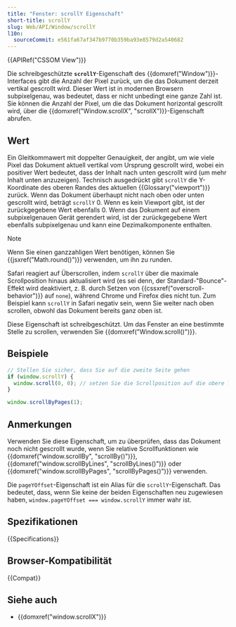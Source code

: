 ```yaml
---
title: "Fenster: scrollY Eigenschaft"
short-title: scrollY
slug: Web/API/Window/scrollY
l10n:
  sourceCommit: e561fa67af347b9770b359ba93e8579d2a540682
---
```


{{APIRef("CSSOM View")}}

Die schreibgeschützte **`scrollY`**-Eigenschaft des {{domxref("Window")}}-Interfaces gibt die Anzahl der Pixel zurück, um die das Dokument derzeit vertikal gescrollt wird. Dieser Wert ist in modernen Browsern subpixelgenau, was bedeutet, dass er nicht unbedingt eine ganze Zahl ist. Sie können die Anzahl der Pixel, um die das Dokument horizontal gescrollt wird, über die {{domxref("Window.scrollX", "scrollX")}}-Eigenschaft abrufen.

## Wert

Ein Gleitkommawert mit doppelter Genauigkeit, der angibt, um wie viele Pixel das Dokument aktuell vertikal vom Ursprung gescrollt wird, wobei ein positiver Wert bedeutet, dass der Inhalt nach unten gescrollt wird (um mehr Inhalt unten anzuzeigen). Technisch ausgedrückt gibt `scrollY` die Y-Koordinate des oberen Randes des aktuellen {{Glossary("viewport")}} zurück. Wenn das Dokument überhaupt nicht nach oben oder unten gescrollt wird, beträgt `scrollY` 0. Wenn es kein Viewport gibt, ist der zurückgegebene Wert ebenfalls 0. Wenn das Dokument auf einem subpixelgenauen Gerät gerendert wird, ist der zurückgegebene Wert ebenfalls subpixelgenau und kann eine Dezimalkomponente enthalten.

> [!NOTE]
> Wenn Sie einen ganzzahligen Wert benötigen, können Sie {{jsxref("Math.round()")}} verwenden, um ihn zu runden.

Safari reagiert auf Überscrollen, indem `scrollY` über die maximale Scrollposition hinaus aktualisiert wird (es sei denn, der Standard-"Bounce"-Effekt wird deaktiviert, z. B. durch Setzen von {{cssxref("overscroll-behavior")}} auf `none`), während Chrome und Firefox dies nicht tun. Zum Beispiel kann `scrollY` in Safari negativ sein, wenn Sie weiter nach oben scrollen, obwohl das Dokument bereits ganz oben ist.

Diese Eigenschaft ist schreibgeschützt. Um das Fenster an eine bestimmte Stelle zu scrollen, verwenden Sie {{domxref("Window.scroll()")}}.

## Beispiele

```js
// Stellen Sie sicher, dass Sie auf die zweite Seite gehen
if (window.scrollY) {
  window.scroll(0, 0); // setzen Sie die Scrollposition auf die obere linke Ecke des Dokuments zurück.
}

window.scrollByPages(1);
```

## Anmerkungen

Verwenden Sie diese Eigenschaft, um zu überprüfen, dass das Dokument noch nicht gescrollt wurde, wenn Sie relative Scrollfunktionen wie {{domxref("window.scrollBy", "scrollBy()")}},
{{domxref("window.scrollByLines", "scrollByLines()")}} oder
{{domxref("window.scrollByPages", "scrollByPages()")}} verwenden.

Die `pageYOffset`-Eigenschaft ist ein Alias für die `scrollY`-Eigenschaft. Das bedeutet, dass, wenn Sie keine der beiden Eigenschaften neu zugewiesen haben, `window.pageYOffset === window.scrollY` immer wahr ist.

## Spezifikationen

{{Specifications}}

## Browser-Kompatibilität

{{Compat}}

## Siehe auch

- {{domxref("window.scrollX")}}
